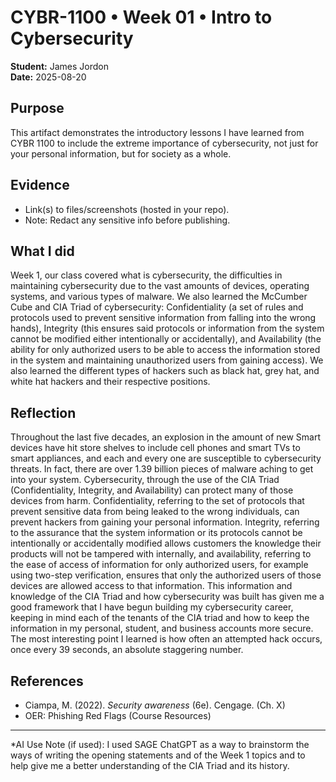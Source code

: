 # CYBR-1100 • Week 01 • Intro to Cybersecurity 
 
**Student:** James Jordon   
**Date:** 2025-08-20
 
## Purpose
This artifact demonstrates the introductory lessons I have learned from CYBR 1100 to include the extreme importance of 
cybersecurity, not just for your personal information, but for society as a whole. 

## Evidence
- Link(s) to files/screenshots (hosted in your repo).  
- Note: Redact any sensitive info before publishing.
 
## What I did
Week 1, our class covered what is cybersecurity, the difficulties in maintaining cybersecurity due to the vast amounts of devices, 
operating systems, and various types of malware. We also learned the McCumber Cube and CIA Triad of cybersecurity: 
Confidentiality (a set of rules and protocols used to prevent sensitive information from falling into the wrong hands), 
Integrity (this ensures said protocols or information from the system cannot be modified either intentionally or accidentally), 
and Availability (the ability for only authorized users to be able to access the information stored in the system and 
maintaining unauthorized users from gaining access). We also learned the different types of hackers such as black hat, 
grey hat, and white hat hackers and their respective positions.
 
## Reflection
 Throughout the last five decades, an explosion in the amount of new Smart devices have hit store shelves to include cell phones 
 and smart TVs to smart appliances, and each and every one are susceptible to cybersecurity threats. In fact, there are over
 1.39 billion pieces of malware aching to get into your system. Cybersecurity, through the use of the CIA Triad
 (Confidentiality, Integrity, and Availability) can protect many of those devices from harm. Confidentiality, 
 referring to the set of protocols that prevent sensitive data from being leaked to the wrong individuals, 
 can prevent hackers from gaining your personal information. Integrity, referring to the assurance that the 
 system information or its protocols cannot be intentionally or accidentally modified allows customers the 
 knowledge their products will not be tampered with internally, and availability, referring to the ease of access 
 of information for only authorized users, for example using two-step verification, ensures that only the authorized 
 users of those devices are allowed access to that information. 
 This information and knowledge of the CIA Triad and how cybersecurity was built has given me a good framework that I 
 have begun building my cybersecurity career, keeping in mind each of the tenants of the CIA triad and how to keep the 
 information in my personal, student, and business accounts more secure. The most interesting point I learned is how often
 an attempted hack occurs, once every 39 seconds, an absolute staggering number.
 
## References
- Ciampa, M. (2022). *Security awareness* (6e). Cengage. (Ch. X)  
- OER: Phishing Red Flags (Course Resources)
 
---
*AI Use Note (if used): I used SAGE ChatGPT as a way to brainstorm the ways of writing the opening statements and of 
the Week 1 topics and to help give me a better understanding of the CIA Triad and its history.
